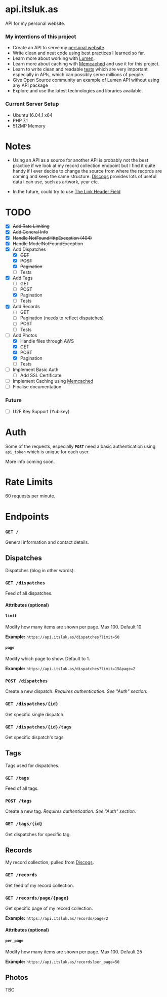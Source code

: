 # api.itsluk.as
API for my personal website.

### My intentions of this project
* Create an API to serve my [personal website](https://github.com/lukasjuhas/itsluk.as).
* Write clean and neat code using best practices I learned so far.
* Learn more about working with [Lumen](https://lumen.laravel.com).
* Learn more about caching with [Memcached](http://memcached.org/) and use it for this project.
* Learn to write clean and readable [tests](https://github.com/lukasjuhas/api.itsluk.as/tree/master/tests) which are very important especially in APIs, which can possibly serve millions of people.
* Give Open Source community an example of Lumen API without using any API package
* Explore and use the latest technologies and libraries available.

### Current Server Setup
- Ubuntu 16.04.1 x64
- PHP 7.1
- 512MP Memory

# Notes
* Using an API as a source for another API is probably not the best practice if we look at my record collection endpoint but I find it quite handy if I ever decide to change the source from where the records are coming and keep the same structure. [Discogs](https://www.discogs.com/) provides lots of useful data I can use, such as artwork, year etc.

* In the future, could try to use [The Link Header Field](https://tools.ietf.org/html/rfc5988#section-5)

# TODO

- [x] ~~Add Rate Limiting~~
- [x] ~~Add General Info~~
- [x] ~~Handle NotFoundHttpException (404)~~
- [x] ~~Handle ModelNotFoundException~~
- [x] Add Dispatches
    - [x] ~~GET~~
    - [x] ~~POST~~
    - [x] ~~Pagination~~
    - [ ] Tests
- [x] Add Tags
    - [ ] GET
    - [ ] POST
    - [x] Pagination
    - [ ] Tests
- [x] Add Records
    - [ ] GET
    - [ ] Pagination (needs to reflect dispatches)
    - [ ] POST
    - [ ] Tests
- [ ] Add Photos
    - [x] Handle files through AWS
    - [x] GET
    - [x] POST
    - [x] Pagination
    - [ ] Tests
- [ ] Implement Basic Auth
    - [ ] Add SSL Certificate
- [ ] Implement Caching using [Memcached](http://memcached.org/)
- [ ] Finalise documentation

### Future
- [ ] U2F Key Support (Yubikey)

# Auth

Some of the requests, especially **`POST`** need a basic authentication using `api_token` which is unique for each user.

More info coming soon.

# Rate Limits

60 requests per minute.

# Endpoints

### `GET /`
General information and contact details.

## Dispatches
Dispatches (blog in other words).

### `GET /dispatches`
Feed of all dispatches.

#### Attributes (optional)

#### `limit`

Modify how many items are shown per page. Max 100. Default 10

**Example:** `https://api.itsluk.as/dispatches?limit=50`

#### `page`

Modify which page to show. Default to 1.

**Example:** `https://api.itsluk.as/dispatches?limit=15&page=2`


### `POST /dispatches`
Create a new dispatch. *Requires authentication. See "Auth" section.*

### `GET /dispatches/{id}`
Get specific single dispatch.

### `GET /dispatches/{id}/tags`
Get specific dispatch's tags

## Tags
Tags used for dispatches.

### `GET /tags`
Feed of all tags.

### `POST /tags`
Create a new tag. *Requires authentication. See "Auth" section.*

### `GET /tags/{id}`
Get dispatches for specific tag.

## Records
My record collection, pulled from [Discogs](https://www.discogs.com/).

### `GET /records`
Get feed of my record collection.

### `GET /records/page/{page}`
Get specific page of my record collection.

**Example:** `https://api.itsluk.as/records/page/2`

#### Attributes (optional)

#### `per_page`

Modify how many items are shown per page. Max 100. Default 25

**Example:** `https://api.itsluk.as/records?per_page=50`


## Photos

TBC

